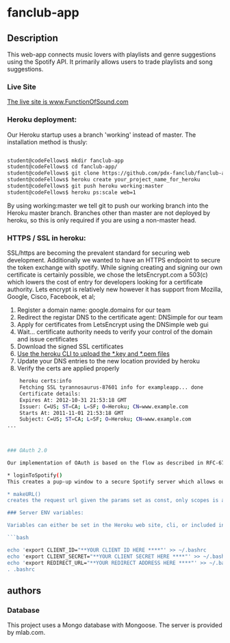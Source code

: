 # fanclub-app

## Description

This web-app connects music lovers with playlists and genre suggestions using the Spotify API. It primarily allows users to trade playlists and song suggestions.

### Live Site

[The live site is www.FunctionOfSound.com ](HTTPS://www.FunctionOfSound.com/)


### Heroku deployment:

Our Heroku startup uses a branch 'working' instead of master. The installation method is thusly:

``` bash

student@codeFellows$ mkdir fanclub-app
student@codeFellows$ cd fanclub-app/
student@codeFellows$ git clone https://github.com/pdx-fanclub/fanclub-app.git
student@codeFellows$ heroku create your_project_name_for_heroku
student@codeFellows$ git push heroku working:master
student@codeFellows$ heroku ps:scale web=1

```

By using working:master we tell git to push our working branch into the Heroku master branch. Branches other than master are not deployed by heroku, so this is only required if you are using a non-master head.

### HTTPS / SSL in heroku:

SSL/https are becoming the prevalent standard for securing web development. Additionally we wanted to have an HTTPS endpoint to secure the token exchange with spotify. While signing creating and signing our own certificate is certainly possible, we chose the letsEncrypt.com a 503(c) which lowers the cost of entry for developers looking for a certificate authority. Lets encrypt is relatively new however it has support from Mozilla, Google, Cisco, Facebook, et al;

 1. Register a domain name: google.domains for our team
 2. Redirect the registar DNS to the certificate agent: DNSimple for our team
 3. Apply for certificates from LetsEncrypt using the DNSimple web gui
 4. Wait... certificate authority needs to verify your control of the domain and issue certificates
 5. Download the signed SSL certificates
 6. [Use the heroku CLI to upload the *.key and *.pem files](https://devcenter.heroku.com/articles/ssl#add-certificate-and-intermediaries)
 7. Update your DNS entries to the new location provided by heroku
 8. Verify the certs are applied properly

``` bash
    heroku certs:info
    Fetching SSL tyrannosaurus-87601 info for exampleapp... done
    Certificate details:
    Expires At: 2012-10-31 21:53:18 GMT
    Issuer: C=US; ST=CA; L=SF; O=Heroku; CN=www.example.com
    Starts At: 2011-11-01 21:53:18 GMT
    Subject: C=US; ST=CA; L=SF; O=Heroku; CN=www.example.com
...

 

### OAuth 2.0

Our implementation of OAuth is based on the flow as described in RFC-6749. Currently we are using the implicit non-renewable token route as outlined in the Spotify API docs.

* loginToSpotify()
This creates a pup-up window to a secure Spotify server which allows our users to sign into their accounts. After signning in, a temporary token is generated to allow the user and our server access to Spotify's full features.

* makeURL()
creates the request url given the params set as const, only scopes is a var which is planning for future scope escalation integration.

### Server ENV variables:

Variables can either be set in the Heroku web site, cli, or included in the .bashrc file on the server. The following script will populate the .bashrc file with the required exported vars, after you include your information.

```bash

echo 'export CLIENT_ID="**YOUR CLIENT ID HERE ****"' >> ~/.bashrc
echo 'export CLIENT_SECRET="**YOUR CLIENT SECRET HERE ****"' >> ~/.bashrc
echo 'export REDIRECT_URL="**YOUR REDIRECT ADDRESS HERE ****"' >> ~/.bashrc
. .bashrc
```

## authors

### Database

This project uses a Mongo database with Mongoose. The server is provided by mlab.com.
